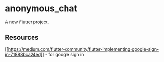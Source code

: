 # anonymous_chat

A new Flutter project.

## Resources

[[https://medium.com/flutter-community/flutter-implementing-google-sign-in-71888bca24ed]] - for google sign in
